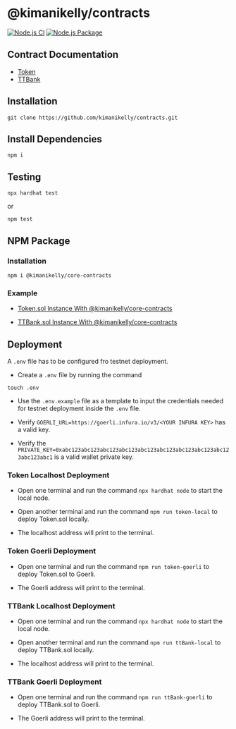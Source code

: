 # @kimanikelly/contracts

[![Node.js CI](https://github.com/kimanikelly/contracts/actions/workflows/node.js.yml/badge.svg)](https://github.com/kimanikelly/contracts/actions/workflows/node.js.yml) [![Node.js Package](https://github.com/kimanikelly/contracts/actions/workflows/npm-publish.yml/badge.svg)](https://github.com/kimanikelly/contracts/actions/workflows/npm-publish.yml)

## Contract Documentation

- [Token](https://github.com/kimanikelly/contracts/blob/main/docs/token.md)
- [TTBank](https://github.com/kimanikelly/contracts/blob/main/docs/ttBank.md)

## Installation

```
git clone https://github.com/kimanikelly/contracts.git
```

## Install Dependencies

```
npm i
```

## Testing

```
npx hardhat test
```

or

```
npm test
```

## NPM Package

### Installation

```
npm i @kimanikelly/core-contracts
```

### Example

- [Token.sol Instance With @kimanikelly/core-contracts](https://github.com/kimanikelly/contracts/blob/main/docs/tokenInstance.md)

- [TTBank.sol Instance With @kimanikelly/core-contracts](https://github.com/kimanikelly/contracts/blob/main/docs/ttBankInstance.md)

## Deployment

A `.env` file has to be configured fro testnet deployment.

- Create a `.env` file by running the command

```
touch .env
```

- Use the `.env.example` file as a template to input the credentials needed for testnet deployment inside the `.env` file.

- Verify `GOERLI_URL=https://goerli.infura.io/v3/<YOUR INFURA KEY>` has a valid key.

- Verify the `PRIVATE_KEY=0xabc123abc123abc123abc123abc123abc123abc123abc123abc123abc123abc1` is a valid wallet private key.

### Token Localhost Deployment

- Open one terminal and run the command `npx hardhat node` to start the local node.

- Open another terminal and run the command `npm run token-local` to deploy Token.sol locally.

- The localhost address will print to the terminal.

### Token Goerli Deployment

- Open one terminal and run the command `npm run token-goerli` to deploy Token.sol to Goerli.

- The Goerli address will print to the terminal.

### TTBank Localhost Deployment

- Open one terminal and run the command `npx hardhat node` to start the local node.

- Open another terminal and run the command `npm run ttBank-local` to deploy TTBank.sol locally.

- The localhost address will print to the terminal.

### TTBank Goerli Deployment

- Open one terminal and run the command `npm run ttBank-goerli` to deploy TTBank.sol to Goerli.

- The Goerli address will print to the terminal.
